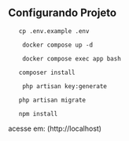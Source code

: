 ## Configurando Projeto

```
   cp .env.example .env
```

```
    docker compose up -d
```

```
    docker compose exec app bash
```

```
   composer install
```

```
    php artisan key:generate
```

```
   php artisan migrate
```

```
   npm install
```

 acesse em: (http://localhost)


